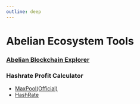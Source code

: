 ```yaml
---
outline: deep
---
```


# Abelian Ecosystem Tools

### [Abelian Blockchain Explorer](https://explorer.abelian.info/)

### Hashrate Profit Calculator
- [MaxPool(Official)](https://maxpool.org/home/hash-rate-calculator)
- [HashRate](https://hashrate.no/coins/ABEL/calculator)
